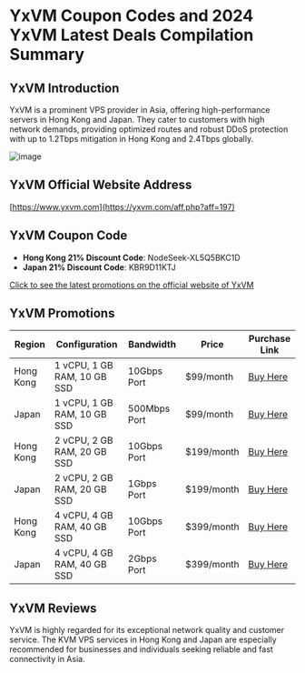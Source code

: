 # YxVM Coupon Codes and 2024 YxVM Latest Deals Compilation Summary

## YxVM Introduction
YxVM is a prominent VPS provider in Asia, offering high-performance servers in Hong Kong and Japan. They cater to customers with high network demands, providing optimized routes and robust DDoS protection with up to 1.2Tbps mitigation in Hong Kong and 2.4Tbps globally.

![image](https://github.com/vjfue37643o/YxVM/assets/167727151/043a99b9-de8b-4448-94a0-7b1dd4851756)

## YxVM Official Website Address
[https://www.yxvm.com](https://yxvm.com/aff.php?aff=197)

## YxVM Coupon Code
- **Hong Kong 21% Discount Code**: NodeSeek-XL5Q5BKC1D
- **Japan 21% Discount Code**: KBR9D11KTJ

[Click to see the latest promotions on the official website of YxVM](https://yxvm.com/aff.php?aff=197)

## YxVM Promotions

| Region | Configuration                   | Bandwidth        | Price  | Purchase Link                                          |
|--------|---------------------------------|------------------|--------|--------------------------------------------------------|
| Hong Kong | 1 vCPU, 1 GB RAM, 10 GB SSD | 10Gbps Port      | $99/month | [Buy Here](https://yxvm.com/aff.php?aff=197&pid=67)      |
| Japan  | 1 vCPU, 1 GB RAM, 10 GB SSD | 500Mbps Port     | $99/month | [Buy Here](https://yxvm.com/aff.php?aff=197&pid=78)      |
| Hong Kong | 2 vCPU, 2 GB RAM, 20 GB SSD | 10Gbps Port      | $199/month | [Buy Here](https://yxvm.com/aff.php?aff=197&pid=68)     |
| Japan  | 2 vCPU, 2 GB RAM, 20 GB SSD | 1Gbps Port       | $199/month | [Buy Here](https://yxvm.com/aff.php?aff=197&pid=79)     |
| Hong Kong | 4 vCPU, 4 GB RAM, 40 GB SSD | 10Gbps Port      | $399/month | [Buy Here](https://yxvm.com/aff.php?aff=197&pid=69)     |
| Japan  | 4 vCPU, 4 GB RAM, 40 GB SSD | 2Gbps Port       | $399/month | [Buy Here](https://yxvm.com/aff.php?aff=197&pid=80)     |

## YxVM Reviews
YxVM is highly regarded for its exceptional network quality and customer service. The KVM VPS services in Hong Kong and Japan are especially recommended for businesses and individuals seeking reliable and fast connectivity in Asia.
